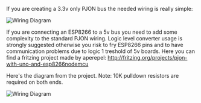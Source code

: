If you are creating a 3.3v only PJON bus the needed wiring is really simple:

![Wiring Diagram](http://www.gioblu.com/PJON/PJON%20-%20ESP8266%20to%20ESP8266%20communication.png)

If you are connecting an ESP8266 to a 5v bus you need to add some complexity to the standard PJON wiring. Logic level converter usage is strongly suggested otherwise you risk to fry ESP8266 pins and to have communication problems due to logic 1 treshold of 5v boards. Here you can find a fritzing project made by aperepel: http://fritzing.org/projects/pjon-with-uno-and-esp8266nodemcu

Here's the diagram from the project. Note: 10K pulldown resistors are required on both ends.

![Wiring Diagram](http://www.gioblu.com/PJON/PJON%20-%20Uno%20ESP8266%20communication.png)